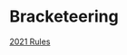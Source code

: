# Bracketeering

[2021 Rules](2021/rules)

<!--

TODO : Darren : describe wtf this is.

The rules are actually great at describing what the game is. But what you
really want in this repo is information on the code. How do you run it? How do
you deploy it? What is the architecture? That sort of thing.

-->